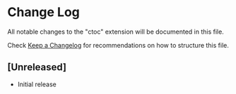 # Change Log

All notable changes to the "ctoc" extension will be documented in this file.

Check [Keep a Changelog](http://keepachangelog.com/) for recommendations on how to structure this file.

## [Unreleased]

- Initial release